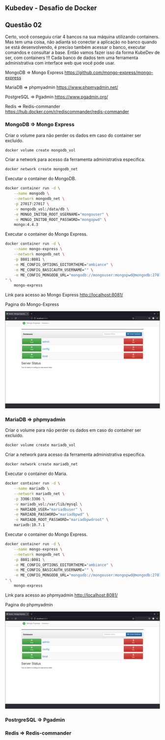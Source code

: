 ## Kubedev - Desafio de Docker

## Questão 02
Certo, você conseguiu criar 4 bancos na sua máquina utilizando containers. Mas tem uma coisa, não adianta só conectar a aplicação no banco quando se está desenvolvendo, é preciso também acessar o banco, executar comandos e consultar a base. Então vamos fazer isso da forma KubeDev de ser, com containers !!! Cada banco
de dados tem uma ferramenta administrativa com interface web que você pode usar.

MongoDB ⇒ Mongo Express <https://github.com/mongo-express/mongo-express>

MariaDB ⇒ phpmyadmin <https://www.phpmyadmin.net/>

PostgreSQL ⇒  Pgadmin <https://www.pgadmin.org/>

Redis ⇒ Redis-commander <https://hub.docker.com/r/rediscommander/redis-commander>

### MongoDB => Mongo Express

Criar o volume para não perder os dados em caso do container ser excluido.

```bash
docker volume create mongodb_vol
```

Criar a network para acesso da ferramenta administrativa especifica.

```bash
docker network create mongodb_net
```

Executar o container do MongoDB.

```bash
docker container run -d \
    --name mongodb \
    --network mongodb_net \
    -p 27017:27017 \
    -v mongodb_vol:/data/db \
    -e MONGO_INITDB_ROOT_USERNAME="mongouser" \
    -e MONGO_INITDB_ROOT_PASSWORD="mongopwd" \
    mongo:4.4.3
```

Executar o container do Mongo Express.

```bash
docker container run -d \
    --name mongo-express \
    --network mongodb_net \
    -p 8081:8081 \
    -e ME_CONFIG_OPTIONS_EDITORTHEME="ambiance" \
    -e ME_CONFIG_BASICAUTH_USERNAME="" \
    -e ME_CONFIG_MONGODB_URL="mongodb://mongouser:mongopwd@mongodb:27017/admin
" \
    mongo-express
```
Link para acesso ao Mongo Express <http://localhost:8081/>

Pagina do Mongo-Express

![Mongo-Express](https://github.com/edemirtoldo/kubedev-desafio-docker/blob/main/img/mongo-express.png)

### MariaDB => phpmyadmin

Criar o volume para não perder os dados em caso do container ser excluido.

```bash
docker volume create mariadb_vol
```

Criar a network para acesso da ferramenta administrativa especifica.

```bash
docker network create mariadb_net
```

Executar o container do Maria.

```bash
docker container run -d \
	--name mariadb \
	--network mariadb_net \
	-p 3306:3306 \
	-v mariadb_vol:/var/lib/mysql \
	-e MARIADB_USER="mariadbuser" \
	-e MARIADB_PASSWORD="mariadbpwd" \
	-e MARIADB_ROOT_PASSWORD="mariadbpwdroot" \
	mariadb:10.7.1
```

Executar o container do Mongo Express.

```bash
docker container run -d \
    --name mongo-express \
    --network mongodb_net \
    -p 8081:8081 \
    -e ME_CONFIG_OPTIONS_EDITORTHEME="ambiance" \
    -e ME_CONFIG_BASICAUTH_USERNAME="" \
    -e ME_CONFIG_MONGODB_URL="mongodb://mongouser:mongopwd@mongodb:27017/admin
" \
    mongo-express
```
Link para acesso ao phpmyadmin <http://localhost:8081/>

Pagina do phpmyadmin

![Mongo-Express](https://github.com/edemirtoldo/kubedev-desafio-docker/blob/main/img/mongo-express.png)



### PostrgreSQL => Pgadmin 



### Redis => Redis-commander 

